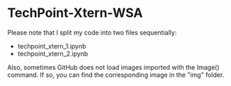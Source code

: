 # TechPoint-Xtern-WSA


Please note that I split my code into two files sequentially:
- techpoint_xtern_1.ipynb
- techpoint_xtern_2.ipynb

Also, sometimes GitHub does not load images imported with the Image() command. If so, you can find the corresponding image in the "img" folder.
